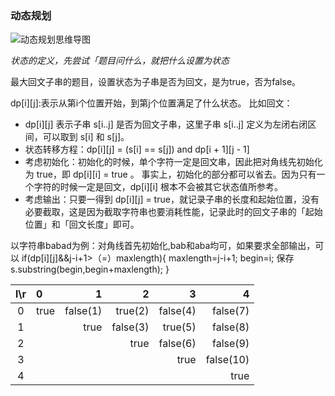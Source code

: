 ### 动态规划

![](https://pic.leetcode-cn.com/1f95da43d1bdeebdd1213bb804034ddc5f906dc61451cd63f2b5ab5d0eb33b33-%E3%80%8C%E5%8A%A8%E6%80%81%E8%A7%84%E5%88%92%E3%80%8D%E9%97%AE%E9%A2%98%E6%80%9D%E8%80%83%E6%96%B9%E5%90%91.png '动态规划思维导图')

*状态的定义，先尝试「题目问什么，就把什么设置为状态* 

最大回文子串的题目，设置状态为子串是否为回文，是为true，否为false。

dp[i][j]:表示从第i个位置开始，到第j个位置满足了什么状态。
比如回文：
- dp[i][j] 表示子串 s[i..j] 是否为回文子串，这里子串 s[i..j] 定义为左闭右闭区间，可以取到 s[i] 和 s[j]。
- 状态转移方程：dp[i][j] = (s[i] == s[j]) and dp[i + 1][j - 1]
- 考虑初始化：初始化的时候，单个字符一定是回文串，因此把对角线先初始化为 true，即 dp[i][i] = true 。
事实上，初始化的部分都可以省去。因为只有一个字符的时候一定是回文，dp[i][i] 根本不会被其它状态值所参考。
- 考虑输出：只要一得到 dp[i][j] = true，就记录子串的长度和起始位置，没有必要截取，这是因为截取字符串也要消耗性能，记录此时的回文子串的「起始位置」和「回文长度」即可。

以字符串babad为例：对角线首先初始化,bab和aba均可，如果要求全部输出，可以
if(dp[i][j]&&j-i+1>（=）maxlength){
    maxlength=j-i+1;
    begin=i;
    保存s.substring(begin,begin+maxlength);
}

|    l\r    |  0     |     1     |      2     |     3     |    4    |
|:---------:|:-------| ---------:| ----------:| ---------:| -------:|
|   0       |   true | false(1)  |    true(2) |  false(4) |false(7) |
|   1       |        |   true    |   false(3) |   true(5) |false(8) |
|   2       |        |           |    true    |  false(6) |false(9) |
|   3       |        |           |            |   true    |false(10)|
|   4       |        |           |            |           |    true |